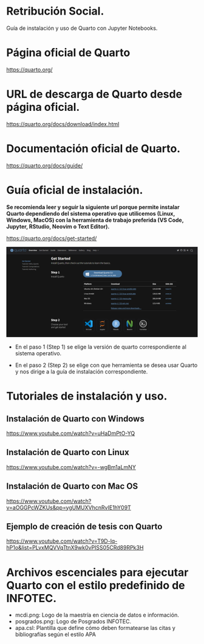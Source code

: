# Retribución Social.
Guía de instalación y uso de Quarto con Jupyter Notebooks.

# Página oficial de Quarto

https://quarto.org/

# URL de descarga de Quarto desde página oficial.

https://quarto.org/docs/download/index.html

# Documentación oficial de Quarto.

https://quarto.org/docs/guide/

# Guía oficial de instalación.

**Se recomienda leer y seguir la siguiente url porque permite instalar Quarto dependiendo del sistema operativo que utilicemos (Linux, Windows, MacOS) con la herramienta de trabajo preferida (VS Code, Jupyter, RStudio, Neovim o Text Editor).**

https://quarto.org/docs/get-started/

![get_started](https://github.com/GOG1296/retribucion_social/blob/images/guide1.PNG)

- En el paso 1 (Step 1) se elige la versión de quarto correspondiente al sistema operativo.

- En el paso 2 (Step 2) se elige con que herramienta se desea usar Quarto y nos dirige a la guía de instalación correspondiente.

# Tutoriales de instalación y uso.

## Instalación de Quarto con Windows

https://www.youtube.com/watch?v=uHaDmPtO-YQ

## Instalación de Quarto con Linux

https://www.youtube.com/watch?v=-wgBm1aLmNY

## Instalación de Quarto con Mac OS

https://www.youtube.com/watch?v=aOGGPcWZKUs&pp=ygUMUXVhcnRvIE1hY09T

## Ejemplo de creación de tesis con Quarto

https://www.youtube.com/watch?v=T9D-lq-hP1o&list=PLvxMQVVqTtnX9wk0vPISS05CRd89RPk3H

# Archivos escenciales para ejecutar Quarto con el estilo predefinido de INFOTEC.

- mcdi.png: Logo de la maestría en ciencia de datos e información.
- posgrados.png: Logo de Posgrados INFOTEC.
- apa.csl: Plantilla que define cómo deben formatearse las citas y bibliografías según el estilo APA 



